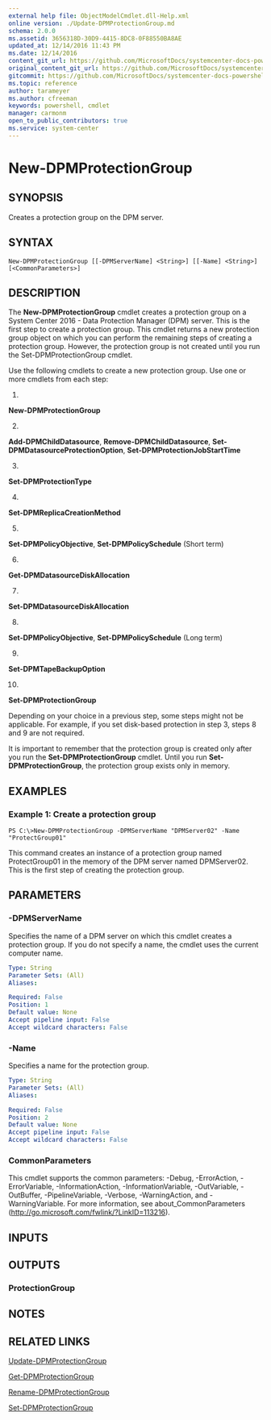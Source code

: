 ```yaml
---
external help file: ObjectModelCmdlet.dll-Help.xml
online version: ./Update-DPMProtectionGroup.md
schema: 2.0.0
ms.assetid: 3656318D-30D9-4415-8DC8-0F88550BA8AE
updated_at: 12/14/2016 11:43 PM
ms.date: 12/14/2016
content_git_url: https://github.com/MicrosoftDocs/systemcenter-docs-powershell/blob/master/systemcenter-cmdlets/SystemCenter2016/DataProtectionManager/v1.0/New-DPMProtectionGroup.md
original_content_git_url: https://github.com/MicrosoftDocs/systemcenter-docs-powershell/blob/master/systemcenter-cmdlets/SystemCenter2016/DataProtectionManager/v1.0/New-DPMProtectionGroup.md
gitcommit: https://github.com/MicrosoftDocs/systemcenter-docs-powershell/blob/96cd9bd2780eb6b78c540fa00d3b8a4313e3ed40/systemcenter-cmdlets/SystemCenter2016/DataProtectionManager/v1.0/New-DPMProtectionGroup.md
ms.topic: reference
author: tarameyer
ms.author: cfreeman
keywords: powershell, cmdlet
manager: carmonm
open_to_public_contributors: true
ms.service: system-center
---
```


# New-DPMProtectionGroup

## SYNOPSIS
Creates a protection group on the DPM server.

## SYNTAX

```
New-DPMProtectionGroup [[-DPMServerName] <String>] [[-Name] <String>] [<CommonParameters>]
```

## DESCRIPTION
The **New-DPMProtectionGroup** cmdlet creates a protection group on a System Center 2016 - Data Protection Manager (DPM) server.
This is the first step to create a protection group.
This cmdlet returns a new protection group object on which you can perform the remaining steps of creating a protection group.
However, the protection group is not created until you run the Set-DPMProtectionGroup cmdlet.

Use the following cmdlets to create a new protection group.
Use one or more cmdlets from each step:

1.
**New-DPMProtectionGroup**

2.
**Add-DPMChildDatasource**, **Remove-DPMChildDatasource**, **Set-DPMDatasourceProtectionOption**, **Set-DPMProtectionJobStartTime**

3.
**Set-DPMProtectionType**

4.
**Set-DPMReplicaCreationMethod**

5.
**Set-DPMPolicyObjective**, **Set-DPMPolicySchedule** (Short term)

6.
**Get-DPMDatasourceDiskAllocation**

7.
**Set-DPMDatasourceDiskAllocation**

8.
**Set-DPMPolicyObjective**, **Set-DPMPolicySchedule** (Long term)

9.
**Set-DPMTapeBackupOption**

10.
**Set-DPMProtectionGroup**

Depending on your choice in a previous step, some steps might not be applicable.
For example, if you set disk-based protection in step 3, steps 8 and 9 are not required.

It is important to remember that the protection group is created only after you run the **Set-DPMProtectionGroup** cmdlet.
Until you run **Set-DPMProtectionGroup**, the protection group exists only in memory.

## EXAMPLES

### Example 1: Create a protection group
```
PS C:\>New-DPMProtectionGroup -DPMServerName "DPMServer02" -Name "ProtectGroup01"
```

This command creates an instance of a protection group named ProtectGroup01 in the memory of the DPM server named DPMServer02.
This is the first step of creating the protection group.

## PARAMETERS

### -DPMServerName
Specifies the name of a DPM server on which this cmdlet creates a protection group.
If you do not specify a name, the cmdlet uses the current computer name.

```yaml
Type: String
Parameter Sets: (All)
Aliases: 

Required: False
Position: 1
Default value: None
Accept pipeline input: False
Accept wildcard characters: False
```

### -Name
Specifies a name for the protection group.

```yaml
Type: String
Parameter Sets: (All)
Aliases: 

Required: False
Position: 2
Default value: None
Accept pipeline input: False
Accept wildcard characters: False
```

### CommonParameters
This cmdlet supports the common parameters: -Debug, -ErrorAction, -ErrorVariable, -InformationAction, -InformationVariable, -OutVariable, -OutBuffer, -PipelineVariable, -Verbose, -WarningAction, and -WarningVariable. For more information, see about_CommonParameters (http://go.microsoft.com/fwlink/?LinkID=113216).

## INPUTS

## OUTPUTS

### ProtectionGroup

## NOTES

## RELATED LINKS

[Update-DPMProtectionGroup](xref:SystemCenter2016/DataProtectionManager/v1.0/Update-DPMProtectionGroup.md)

[Get-DPMProtectionGroup](xref:SystemCenter2016/DataProtectionManager/v1.0/Get-DPMProtectionGroup.md)

[Rename-DPMProtectionGroup](xref:SystemCenter2016/DataProtectionManager/v1.0/Rename-DPMProtectionGroup.md)

[Set-DPMProtectionGroup](xref:SystemCenter2016/DataProtectionManager/v1.0/Set-DPMProtectionGroup.md)

